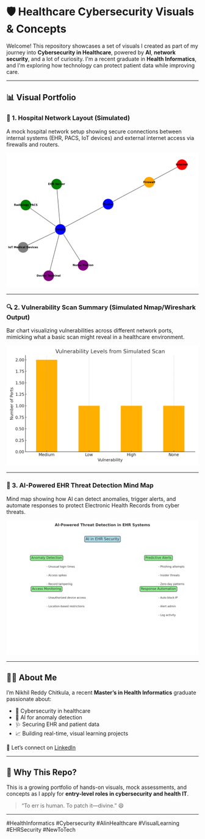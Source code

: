 # 🛡️ Healthcare Cybersecurity Visuals & Concepts

Welcome! This repository showcases a set of visuals I created as part of my journey into **Cybersecurity in Healthcare**, powered by **AI**, **network security**, and a lot of curiosity. I'm a recent graduate in **Health Informatics**, and I'm exploring how technology can protect patient data while improving care.

---

## 📊 Visual Portfolio

### 🏥 1. Hospital Network Layout (Simulated)
A mock hospital network setup showing secure connections between internal systems (EHR, PACS, IoT devices) and external internet access via firewalls and routers.

![Hospital Network Layout](hospital_network_layout.png)

---

### 🔍 2. Vulnerability Scan Summary (Simulated Nmap/Wireshark Output)
Bar chart visualizing vulnerabilities across different network ports, mimicking what a basic scan might reveal in a healthcare environment.

![Vulnerability Scan Summary](vulnerability_scan_summary.png)

---

### 🤖 3. AI-Powered EHR Threat Detection Mind Map
Mind map showing how AI can detect anomalies, trigger alerts, and automate responses to protect Electronic Health Records from cyber threats.

![AI EHR Threat Detection Mindmap](ai_ehr_threat_detection_mindmap.png)

---

## 👨‍💻 About Me
I’m Nikhil Reddy Chitkula, a recent **Master’s in Health Informatics** graduate passionate about:
- 🔐 Cybersecurity in healthcare
- 🤖 AI for anomaly detection
- 🩺 Securing EHR and patient data
- 📈 Building real-time, visual learning projects

🔗 Let’s connect on [LinkedIn](https://www.linkedin.com/in/nikhil-reddy-chitkula/)

---

## 💬 Why This Repo?
This is a growing portfolio of hands-on visuals, mock assessments, and concepts as I apply for **entry-level roles in cybersecurity and health IT**.

> “To err is human. To patch it—divine.” 😄

---

#HealthInformatics #Cybersecurity #AIinHealthcare #VisualLearning #EHRSecurity #NewToTech
